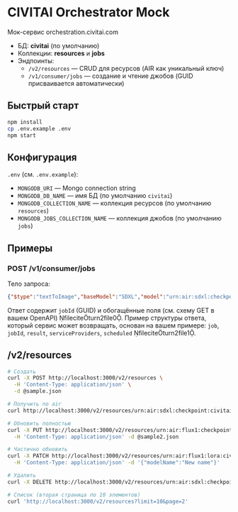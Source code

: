 # CIVITAI Orchestrator Mock

Мок-сервис orchestration.civitai.com

- БД: **civitai** (по умолчанию)
- Коллекции: **resources** и **jobs**
- Эндпоинты:
  - `/v2/resources` — CRUD для ресурсов (AIR как уникальный ключ)
  - `/v1/consumer/jobs` — создание и чтение джобов (GUID присваивается автоматически)

## Быстрый старт

```bash
npm install
cp .env.example .env
npm start
```

## Конфигурация

`.env` (см. `.env.example`):
- `MONGODB_URI` — Mongo connection string
- `MONGODB_DB_NAME` — имя БД (по умолчанию `civitai`)
- `MONGODB_COLLECTION_NAME` — коллекция ресурсов (по умолчанию `resources`)
- `MONGODB_JOBS_COLLECTION_NAME` — коллекция джобов (по умолчанию `jobs`)

## Примеры

### POST /v1/consumer/jobs
Тело запроса:
```json
{"$type":"textToImage","baseModel":"SDXL","model":"urn:air:sdxl:checkpoint:civitai:101055@128078","params":{"prompt":"RAW photo, face portrait photo of woman, wearing black dress, happy face, hard shadows, cinematic shot, dramatic lighting","negativePrompt":"(deformed, distorted, disfigured:1.3)","scheduler":"EulerA","steps":20,"cfgScale":7,"width":768,"height":512,"seed":-1,"clipSkip":1}}
```

Ответ содержит `jobId` (GUID) и обогащённые поля (см. схему GET в вашем OpenAPI) fileciteturn2file0. Пример структуры ответа, который сервис может возвращать, основан на вашем примере: `job`, `jobId`, `result`, `serviceProviders`, `scheduled` fileciteturn2file1.

## /v2/resources

```bash
# Создать
curl -X POST http://localhost:3000/v2/resources \
  -H 'Content-Type: application/json' \
  -d @sample.json

# Получить по air
curl http://localhost:3000/v2/resources/urn:air:sdxl:checkpoint:civitai:101055@128078

# Обновить полностью
curl -X PUT http://localhost:3000/v2/resources/urn:air:flux1:checkpoint:civitai:618692@691639 \
  -H 'Content-Type: application/json' -d @sample2.json

# Частично обновить
curl -X PATCH http://localhost:3000/v2/resources/urn:air:flux1:lora:civitai:233497@937698 \
  -H 'Content-Type: application/json' -d '{"modelName":"New name"}'

# Удалить
curl -X DELETE http://localhost:3000/v2/resources/urn:air:sdxl:checkpoint:civitai:101055@128078

# Список (вторая страница по 10 элементов)
curl 'http://localhost:3000/v2/resources?limit=10&page=2'
```
